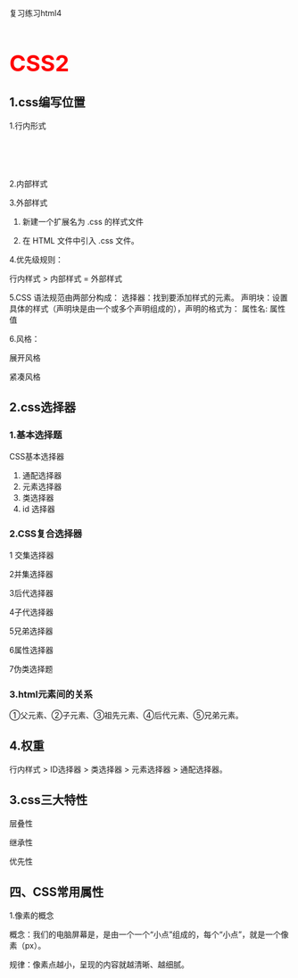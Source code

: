 复习练习html4



# CSS2

## 1.css编写位置

1.行内形式<h1 style="color:red;font-size:60px;"></h1>

2.内部样式

<style>
h1 {
color: red;
font-size: 40px;
}
</style>

3.外部样式

1. 新建一个扩展名为 .css 的样式文件

2. 在 HTML 文件中引入 .css 文件。<link rel="stylesheet" href="./xxx.css">

4.优先级规则：

行内样式 > 内部样式 = 外部样式

5.CSS 语法规范由两部分构成：
选择器：找到要添加样式的元素。
声明块：设置具体的样式（声明块是由一个或多个声明组成的），声明的格式为： 属性名: 属性
值

6.风格：

展开风格

紧凑风格

## 2.css选择器

### 1.基本选择题

CSS基本选择器

1. 通配选择器
2. 元素选择器 
3.  类选择器 
4. id 选择器

### 2.CSS复合选择器

1 交集选择器

2并集选择器 

3后代选择器 

4子代选择器 

5兄弟选择器 

6属性选择器 

7伪类选择题

### 3.html元素间的关系

①父元素、②子元素、③祖先元素、④后代元素、⑤兄弟元素。

## 4.权重

行内样式 > ID选择器 > 类选择器 > 元素选择器 > 通配选择器。

## 3.css三大特性

层叠性 

继承性

优先性

## 四、CSS常用属性

1.像素的概念 

概念：我们的电脑屏幕是，是由一个一个“小点”组成的，每个“小点”，就是一个像素（px）。

 规律：像素点越小，呈现的内容就越清晰、越细腻。